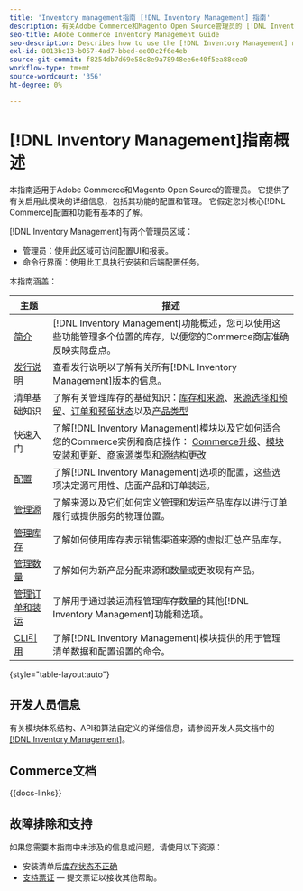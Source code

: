 ```yaml
---
title: 'Inventory management指南 [!DNL Inventory Management] 指南'
description: 有关Adobe Commerce和Magento Open Source管理员的 [!DNL Inventory Management] 的全面信息，包括迁移和配置。
seo-title: Adobe Commerce Inventory Management Guide
seo-description: Describes how to use the [!DNL Inventory Management] module in Adobe Commerce or Magento Open Source.
exl-id: 8013bc13-b057-4ad7-bbed-ee00c2f6e4eb
source-git-commit: f8254db7d69e58c8e9a78948ee6e40f5ea88cea0
workflow-type: tm+mt
source-wordcount: '356'
ht-degree: 0%

---
```


# [!DNL Inventory Management]指南概述

本指南适用于Adobe Commerce和Magento Open Source的管理员。 它提供了有关启用此模块的详细信息，包括其功能的配置和管理。 它假定您对核心[!DNL Commerce]配置和功能有基本的了解。

[!DNL Inventory Management]有两个管理员区域：

- 管理员：使用此区域可访问配置UI和报表。
- 命令行界面：使用此工具执行安装和后端配置任务。

本指南涵盖：

| 主题 | 描述 |
| ------- | ----------- |
| [简介](introduction.md) | [!DNL Inventory Management]功能概述，您可以使用这些功能管理多个位置的库存，以便您的Commerce商店准确反映实际盘点。 |
| [发行说明](release-notes.md) | 查看发行说明以了解有关所有[!DNL Inventory Management]版本的信息。 |
| 清单基础知识 | 了解有关管理库存的基础知识：[库存和来源](sources-stocks.md)、[来源选择和预留](selection-reservations.md)、[订单和预留状态](order-status.md)以及[产品类型](product-types.md) |
| 快速入门 | 了解[!DNL Inventory Management]模块以及它如何适合您的Commerce实例和商店操作： [Commerce升级](migrate.md)、[模块安装和更新](install-update.md)、[商家源类型](merchant-sourcing.md)和[源结构更改](expand-restructure.md) |
| [配置](configuration.md) | 了解[!DNL Inventory Management]选项的配置，这些选项决定源可用性、店面产品和订单装运。 |
| [管理源](sources-manage.md) | 了解来源以及它们如何定义管理和发运产品库存以进行订单履行或提供服务的物理位置。 |
| [管理库存](stocks-manage.md) | 了解如何使用库存表示销售渠道来源的虚拟汇总产品库存。 |
| [管理数量](quantities-manage.md) | 了解如何为新产品分配来源和数量或更改现有产品。 |
| [管理订单和装运](shipments.md) | 了解用于通过装运流程管理库存数量的其他[!DNL Inventory Management]功能和选项。 |
| [CLI引用](cli.md) | 了解[!DNL Inventory Management]模块提供的用于管理清单数据和配置设置的命令。 |

{style="table-layout:auto"}

## 开发人员信息

有关模块体系结构、API和算法自定义的详细信息，请参阅开发人员文档中的[[!DNL Inventory Management]](https://developer.adobe.com/commerce/webapi/rest/inventory/)。

## Commerce文档

{{docs-links}}

## 故障排除和支持

如果您需要本指南中未涉及的信息或问题，请使用以下资源：

- 安装清单后[库存状态不正确](https://experienceleague.adobe.com/docs/commerce-knowledge-base/kb/troubleshooting/miscellaneous/stock-status-incorrect-after-magento-inventory-install.html)
- [支持票证](https://experienceleague.adobe.com/docs/commerce-knowledge-base/kb/help-center-guide/magento-help-center-user-guide.html#submit-ticket) — 提交票证以接收其他帮助。

